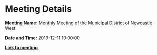 # Meeting Details

**Meeting Name:** Monthly Meeting of the Municipal District of Newcastle West

**Date and Time:** 2019-12-11 10:00:00

**<a href="https://www.limerick.ie/council/whats-on/monthly-meeting-municipal-district-newcastle-west-45" target="_blank">Link to meeting</a>**
